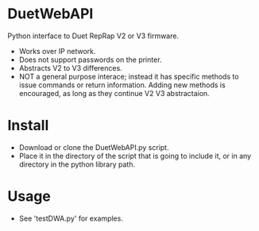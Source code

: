 # DuetWebAPI
Python interface to Duet RepRap V2 or V3 firmware. 

* Works over IP network.  
* Does not support passwords on the printer. 
* Abstracts V2 to V3 differences. 
* NOT a general purpose interace; instead it has
  specific methods to issue commands or return
  information.  Adding new methods is encouraged,
  as long as they continue V2 V3 abstractaion.

# Install
* Download or clone the DuetWebAPI.py script. 
* Place it in the directory of the script that is going to include it, or in any directory in the python library path.

# Usage
* See 'testDWA.py' for examples. 
